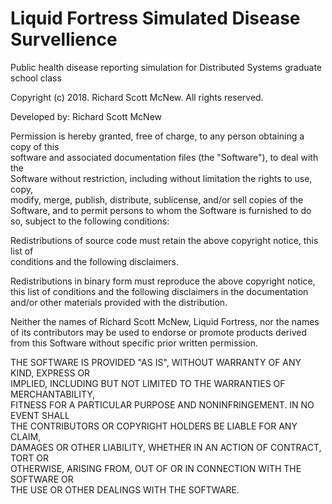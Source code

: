 # Liquid Fortress Simulated Disease Survellience
Public health disease reporting simulation for Distributed Systems graduate school class
                  
Copyright (c) 2018.  Richard Scott McNew.  All rights reserved.                        
                                                                                       
Developed by:  Richard Scott McNew                                                     
                                                                                       
Permission is hereby granted, free of charge, to any person obtaining a copy of this   
software and associated documentation files (the "Software"), to deal with the         
Software without restriction, including without limitation the rights to use, copy,    
modify, merge, publish, distribute, sublicense, and/or sell copies of the Software, and
to permit persons to whom the Software is furnished to do so, subject to the following conditions:
                                                                                       
Redistributions of source code must retain the above copyright notice, this list of    
conditions and the following disclaimers.                                              
                                                                                       
Redistributions in binary form must reproduce the above copyright notice, this list of conditions 
and the following disclaimers in the documentation and/or other materials provided with the distribution.
                                                                                       
Neither the names of Richard Scott McNew, Liquid Fortress, nor the names of its contributors may 
be used to endorse or promote products derived from this Software without specific prior written permission.
                                                                                       
THE SOFTWARE IS PROVIDED "AS IS", WITHOUT WARRANTY OF ANY KIND, EXPRESS OR             
IMPLIED, INCLUDING BUT NOT LIMITED TO THE WARRANTIES OF MERCHANTABILITY,               
FITNESS FOR A PARTICULAR PURPOSE AND NONINFRINGEMENT. IN NO EVENT SHALL                
THE CONTRIBUTORS OR COPYRIGHT HOLDERS BE LIABLE FOR ANY CLAIM,                         
DAMAGES OR OTHER LIABILITY, WHETHER IN AN ACTION OF CONTRACT, TORT OR                  
OTHERWISE, ARISING FROM, OUT OF OR IN CONNECTION WITH THE SOFTWARE OR                  
THE USE OR OTHER DEALINGS WITH THE SOFTWARE.                                           

